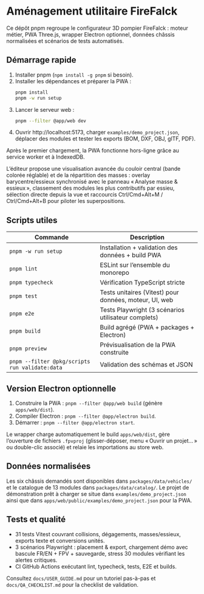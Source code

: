 # Aménagement utilitaire FireFalck

Ce dépôt pnpm regroupe le configurateur 3D pompier FireFalck : moteur métier, PWA Three.js, wrapper
Electron optionnel, données châssis normalisées et scénarios de tests automatisés.

## Démarrage rapide

1. Installer pnpm (`npm install -g pnpm` si besoin).
2. Installer les dépendances et préparer la PWA :
   ```bash
   pnpm install
   pnpm -w run setup
   ```
3. Lancer le serveur web :
   ```bash
   pnpm --filter @app/web dev
   ```
4. Ouvrir http://localhost:5173, charger `examples/demo_project.json`, déplacer des modules et tester les
   exports (BOM, DXF, OBJ, glTF, PDF).

Après le premier chargement, la PWA fonctionne hors-ligne grâce au service worker et à IndexedDB.

L’éditeur propose une visualisation avancée du couloir central (bande colorée réglable) et de la répartition
des masses : overlay barycentre/essieux synchronisé avec le panneau « Analyse masse & essieux », classement
des modules les plus contributifs par essieu, sélection directe depuis la vue et raccourcis Ctrl/Cmd+Alt+M /
Ctrl/Cmd+Alt+B pour piloter les superpositions.

## Scripts utiles

| Commande | Description |
| --- | --- |
| `pnpm -w run setup` | Installation + validation des données + build PWA |
| `pnpm lint` | ESLint sur l’ensemble du monorepo |
| `pnpm typecheck` | Vérification TypeScript stricte |
| `pnpm test` | Tests unitaires (Vitest) pour données, moteur, UI, web |
| `pnpm e2e` | Tests Playwright (3 scénarios utilisateur complets) |
| `pnpm build` | Build agrégé (PWA + packages + Electron) |
| `pnpm preview` | Prévisualisation de la PWA construite |
| `pnpm --filter @pkg/scripts run validate:data` | Validation des schémas et JSON |

## Version Electron optionnelle

1. Construire la PWA : `pnpm --filter @app/web build` (génère `apps/web/dist`).
2. Compiler Electron : `pnpm --filter @app/electron build`.
3. Démarrer : `pnpm --filter @app/electron start`.

Le wrapper charge automatiquement le build `apps/web/dist`, gère l’ouverture de fichiers `.fpvproj` (glisser-déposer,
menu « Ouvrir un projet… » ou double-clic associé) et relaie les importations au store web.

## Données normalisées

Les six châssis demandés sont disponibles dans `packages/data/vehicles/` et le catalogue de 13 modules dans
`packages/data/catalog/`. Le projet de démonstration prêt à charger se situe dans `examples/demo_project.json` ainsi
que dans `apps/web/public/examples/demo_project.json` pour la PWA.

## Tests et qualité

- 31 tests Vitest couvrant collisions, dégagements, masses/essieux, exports texte et conversions unités.
- 3 scénarios Playwright : placement & export, chargement démo avec bascule FR/EN + FPV + sauvegarde, stress 30
  modules vérifiant les alertes critiques.
- CI GitHub Actions exécutant lint, typecheck, tests, E2E et builds.

Consultez `docs/USER_GUIDE.md` pour un tutoriel pas-à-pas et `docs/QA_CHECKLIST.md` pour la checklist de validation.
